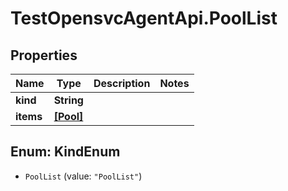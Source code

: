 # TestOpensvcAgentApi.PoolList

## Properties

Name | Type | Description | Notes
------------ | ------------- | ------------- | -------------
**kind** | **String** |  | 
**items** | [**[Pool]**](Pool.md) |  | 



## Enum: KindEnum


* `PoolList` (value: `"PoolList"`)




